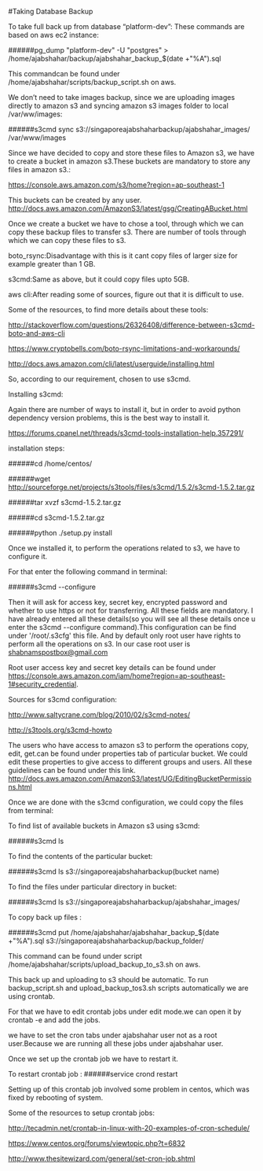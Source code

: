 #Taking Database Backup

To take full back up from database “platform-dev”: These commands are based on aws ec2 instance:

######pg_dump "platform-dev" -U "postgres" > /home/ajabshahar/backup/ajabshahar_backup_$(date +"%A").sql

This commandcan be found under /home/ajabshahar/scripts/backup_script.sh on aws.

We don’t need to take images backup, since we are uploading images directly to amazon s3 and syncing amazon s3 images folder to local /var/ww/images:

######s3cmd sync s3://singaporeajabshaharbackup/ajabshahar_images/  /var/www/images  

Since we have decided to copy and store these files to Amazon s3, we have to create a bucket in amazon s3.These buckets are mandatory to store any files in amazon s3.: 

https://console.aws.amazon.com/s3/home?region=ap-southeast-1

This buckets can be created by any user. http://docs.aws.amazon.com/AmazonS3/latest/gsg/CreatingABucket.html

Once we create a bucket we have to chose a tool, through which we can copy these backup files to transfer s3.
There are number of tools through which we can copy these files to s3.

boto_rsync:Disadvantage with this is it cant copy files of larger size for example greater than 1 GB.

s3cmd:Same as above, but it could copy files upto 5GB.

aws cli:After reading some of sources, figure out that it is difficult to use.

Some of the resources, to find more details about these tools:

http://stackoverflow.com/questions/26326408/difference-between-s3cmd-boto-and-aws-cli

https://www.cryptobells.com/boto-rsync-limitations-and-workarounds/

http://docs.aws.amazon.com/cli/latest/userguide/installing.html

So, according to our requirement, chosen to use s3cmd.

Installing s3cmd:

Again there are number of ways to install it, but in order to avoid python dependency version problems, this is the best way to install it.

https://forums.cpanel.net/threads/s3cmd-tools-installation-help.357291/

installation steps:

######cd  /home/centos/

######wget http://sourceforge.net/projects/s3tools/files/s3cmd/1.5.2/s3cmd-1.5.2.tar.gz

######tar xvzf s3cmd-1.5.2.tar.gz

######cd s3cmd-1.5.2.tar.gz

######python ./setup.py install

Once we installed it, to perform the operations related to s3, we have to configure it.

For that enter the following command in terminal: 

######s3cmd --configure

Then it will ask for access key, secret key, encrypted password and whether to use https or not for transferring. All these fields are mandatory. I have already entered all these details(so you will see all these details once u enter the s3cmd --configure command).This configuration can be find under '/root/.s3cfg' this file. And by default  only root user have rights to perform all the operations on s3. In our case root user is shabnamspostbox@gmail.com

Root user access key and secret key details can be found under https://console.aws.amazon.com/iam/home?region=ap-southeast-1#security_credential.

Sources for s3cmd configuration:

http://www.saltycrane.com/blog/2010/02/s3cmd-notes/

http://s3tools.org/s3cmd-howto

The users who have access to amazon s3 to perform the operations copy, edit, get.can be found under properties tab of particular bucket. We could edit these properties to give access to different groups and users. All these guidelines can be found under this link.  http://docs.aws.amazon.com/AmazonS3/latest/UG/EditingBucketPermissions.html

Once we are done with the s3cmd configuration, we could copy the files from terminal:

To find list of available buckets in Amazon s3 using s3cmd:

######s3cmd ls

To find the contents of the particular bucket:

######s3cmd ls s3://singaporeajabshaharbackup(bucket name)

To find the files under particular directory in bucket:

######s3cmd ls s3://singaporeajabshaharbackup/ajabshahar_images/

To copy back up files :

######s3cmd put /home/ajabshahar/ajabshahar_backup_$(date +"%A").sql  s3://singaporeajabshaharbackup/backup_folder/

This command can be found under script /home/ajabshahar/scripts/upload_backup_to_s3.sh on aws.

This back up and uploading to s3 should be automatic. To run backup_script.sh and upload_backup_tos3.sh scripts automatically we are using crontab.

For that we have to edit crontab jobs under edit mode.we can open it by crontab -e and add the jobs.

we have to set the cron tabs under ajabshahar user not as a root user.Because we are running all these jobs under ajabshahar user.

Once we set up the crontab job we have to restart it.

To restart crontab job : 
######service crond restart

Setting up of this crontab job involved some problem in centos, which was fixed by rebooting of system.

Some of the resources to setup crontab jobs:

http://tecadmin.net/crontab-in-linux-with-20-examples-of-cron-schedule/

https://www.centos.org/forums/viewtopic.php?t=6832

http://www.thesitewizard.com/general/set-cron-job.shtml














